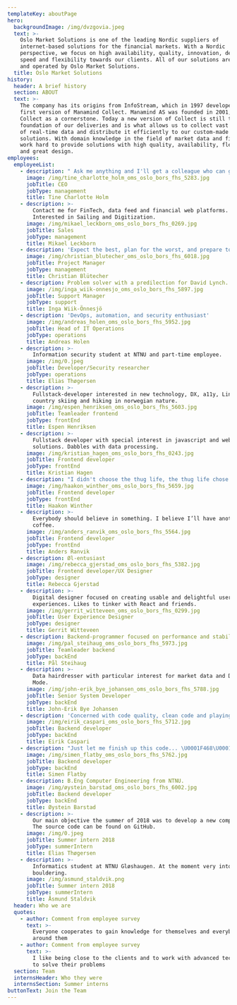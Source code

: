 ```yaml
---
templateKey: aboutPage
hero:
  backgroundImage: /img/dvzgovia.jpeg
  text: >-
    Oslo Market Solutions is one of the leading Nordic suppliers of
    internet-based solutions for the financial markets. With a Nordic
    perspective, we focus on high availability, quality, innovation, design,
    speed and flexibility towards our clients. All of our solutions are hosted
    and operated by Oslo Market Solutions.
  title: Oslo Market Solutions
history:
  header: A brief history
  section: ABOUT
  text: >-
    The company has its origins from InfoStream, which in 1997 developed the
    first version of Manamind Collect. Manamind AS was founded in 2001, with
    Collect as a cornerstone. Today a new version of Collect is still the
    foundation of our deliveries and is what allows us to collect vast amounts
    of real-time data and distribute it efficiently to our custom-made web
    solutions. With domain knowledge in the field of market data and finance, we
    work hard to provide solutions with high quality, availability, flexibility
    and great design.
employees:
  employeeList:
    - description: " Ask me anything and I'll get a colleague who can give you a good answer."
      image: /img/tine_charlotte_holm_oms_oslo_bors_fhs_5283.jpg
      jobTitle: CEO
      jobType: management
      title: Tine Charlotte Holm
    - description: >-
        Contact me for FinTech, data feed and financial web platforms.
        Interested in Sailing and Digitization.
      image: /img/mikael_leckborn_oms_oslo_bors_fhs_0269.jpg
      jobTitle: Sales
      jobType: management
      title: Mikael Leckborn
    - description: 'Expect the best, plan for the worst, and prepare to be surprised'
      image: /img/christian_blutecher_oms_oslo_bors_fhs_6018.jpg
      jobTitle: Project Manager
      jobType: management
      title: Christian Blütecher
    - description: Problem solver with a predilection for David Lynch.
      image: /img/inga_wiik-onnesjo_oms_oslo_bors_fhs_5897.jpg
      jobTitle: Support Manager
      jobType: support
      title: Inga Wiik-Önnesjö
    - description: 'DevOps, automation, and security enthusiast'
      image: /img/andreas_holen_oms_oslo_bors_fhs_5952.jpg
      jobTitle: Head of IT Operations
      jobType: operations
      title: Andreas Holen
    - description: >-
        Information security student at NTNU and part-time employee.
      image: /img/0.jpeg
      jobTitle: Developer/Security researcher
      jobType: operations
      title: Elias Thøgersen
    - description: >-
        Fullstack-developer interested in new technology, DX, a11y, Linux, cross
        country skiing and hiking in norwegian nature.
      image: /img/espen_henriksen_oms_oslo_bors_fhs_5603.jpg
      jobTitle: Teamleader frontend
      jobType: frontEnd
      title: Espen Henriksen
    - description: >-
        Fullstack developer with special interest in javascript and web
        solutions. Dabbles with data processing.
      image: /img/kristian_hagen_oms_oslo_bors_fhs_0243.jpg
      jobTitle: Frontend developer
      jobType: frontEnd
      title: Kristian Hagen
    - description: "I didn't choose the thug life, the thug life chose me."
      image: /img/haakon_winther_oms_oslo_bors_fhs_5659.jpg
      jobTitle: Frontend developer
      jobType: frontEnd
      title: Haakon Winther
    - description: >-
        Everybody should believe in something. I believe I’ll have another
        coffee.
      image: /img/anders_ranvik_oms_oslo_bors_fhs_5564.jpg
      jobTitle: Frontend developer
      jobType: frontEnd
      title: Anders Ranvik
    - description: Øl-entusiast
      image: /img/rebecca_gjerstad_oms_oslo_bors_fhs_5382.jpg
      jobTitle: Frontend developer/UX Designer
      jobType: designer
      title: Rebecca Gjerstad
    - description: >-
        Digital designer focused on creating usable and delightful user
        experiences. Likes to tinker with React and friends.
      image: /img/gerrit_witteveen_oms_oslo_bors_fhs_0299.jpg
      jobTitle: User Experience Designer
      jobType: designer
      title: Gerrit Witteveen
    - description: Backend-programmer focused on performance and stability.
      image: /img/pal_steihaug_oms_oslo_bors_fhs_5973.jpg
      jobTitle: Teamleader backend
      jobType: backEnd
      title: Pål Steihaug
    - description: >-
        Data hairdresser with particular interest for market data and Depeche
        Mode.
      image: /img/john-erik_bye_johansen_oms_oslo_bors_fhs_5788.jpg
      jobTitle: Senior System Developer
      jobType: backEnd
      title: John-Erik Bye Johansen
    - description: 'Concerned with code quality, clean code and playing the drums.'
      image: /img/eirik_caspari_oms_oslo_bors_fhs_5712.jpg
      jobTitle: Backend developer
      jobType: backEnd
      title: Eirik Caspari
    - description: "Just let me finish up this code... \U0001F468\U0001F3FB‍\U0001F4BB"
      image: /img/simen_flatby_oms_oslo_bors_fhs_5762.jpg
      jobTitle: Backend developer
      jobType: backEnd
      title: Simen Flatby
    - description: B.Eng Computer Engineering from NTNU.
      image: /img/øystein_barstad_oms_oslo_bors_fhs_6002.jpg
      jobTitle: Backend developer
      jobType: backEnd
      title: Øystein Barstad
    - description: >-
        Our main objective the summer of 2018 was to develop a new company website.
        The source code can be found on GitHub.
      image: /img/0.jpeg
      jobTitle: Summer intern 2018
      jobType: summerIntern
      title: Elias Thøgersen
    - description: >-
        Informatics student at NTNU Gløshaugen. At the moment very into
        bouldering.
      image: /img/asmund_staldvik.png
      jobTitle: Summer intern 2018
      jobType: summerIntern
      title: Åsmund Staldvik
  header: Who we are
  quotes:
    - author: Comment from employee survey
      text: >-
        Everyone cooperates to gain knowledge for themselves and everybody
        around them
    - author: Comment from employee survey
      text: >-
        I like being close to the clients and to work with advanced technology
        to solve their problems
  section: Team
  internsHeader: Who they were
  internsSection: Summer interns
buttonText: Join the Team
---
```

